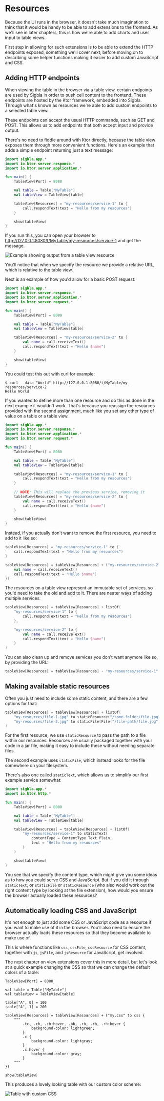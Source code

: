# Resources

Because the UI runs in the browser, it doesn't take much imagination to think that it would be handy to be able to
add extensions to the frontend. As we'll see in later chapters, this is how we're able to add charts and user input
to table views.

First step in allowing for such extensions is to be able to extend the HTTP endpoints exposed, something we'll cover next,
before moving on to describing some helper functions making it easier to add custom JavaScript and CSS.

## Adding HTTP endpoints

When viewing the table in the browser via a table view, certain endpoints are used by Sigbla in order to push
cell content to the frontend. These endpoints are hosted by the Ktor framework, embedded into Sigbla. Through what's
known as resources we're able to add custom endpoints to a selected table view.

These endpoints can accept the usual HTTP commands, such as GET and POST. This allows us to add endpoints that both
accept input and provide output.

There's no need to fiddle around with Ktor directly, because the table view exposes them through more convenient
functions. Here's an example that adds a simple endpoint returning just a text message:

``` kotlin
import sigbla.app.*
import io.ktor.server.response.*
import io.ktor.server.application.*

fun main() {
    TableView[Port] = 8080

    val table = Table["MyTable"]
    val tableView = TableView[table]

    tableView[Resources] = "my-resources/service-1" to {
        call.respondText(text = "Hello from my resources")
    }

    show(tableView)
}
```

If you run this, you can open your browser to http://127.0.0.1:8080/t/MyTable/my-resources/service-1 and get the message.

![Example showing output from a table view resource](img/resources_get_endpoint_example.png)

You'll notice that when we specify the resource we provide a relative URL, which is relative to the table view.

Next is an example of how you'd allow for a basic POST request:

``` kotlin
import sigbla.app.*
import io.ktor.server.response.*
import io.ktor.server.application.*
import io.ktor.server.request.*

fun main() {
    TableView[Port] = 8080

    val table = Table["MyTable"]
    val tableView = TableView[table]

    tableView[Resources] = "my-resources/service-2" to {
        val name = call.receiveText()
        call.respondText(text = "Hello $name")
    }

    show(tableView)
}
```

You could test this out with curl for example:

``` shell
$ curl --data "World" http://127.0.0.1:8080/t/MyTable/my-resources/service-2
Hello World
```

If you wanted to define more than one resource and do this as done in the next example it wouldn't work. That's because
you reassign the resources provided with the second assignment, much like you set any other type of value on a table
or a table view.

``` kotlin
import sigbla.app.*
import io.ktor.server.response.*
import io.ktor.server.application.*
import io.ktor.server.request.*

fun main() {
    TableView[Port] = 8080

    val table = Table["MyTable"]
    val tableView = TableView[table]

    tableView[Resources] = "my-resources/service-1" to {
        call.respondText(text = "Hello from my resources")
    }
    
    // NOTE: This will replace the previous service, removing it
    tableView[Resources] = "my-resources/service-2" to {
        val name = call.receiveText()
        call.respondText(text = "Hello $name")
    }

    show(tableView)
}
```

Instead, if you actually don't want to remove the first resource, you need to add to it like so:

``` kotlin
tableView[Resources] = "my-resources/service-1" to {
    call.respondText(text = "Hello from my resources")
}

tableView[Resources] = tableView[Resources] + ("my-resources/service-2" to {
    val name = call.receiveText()
    call.respondText(text = "Hello $name")
})
```

The resources on a table view represent an immutable set of services, so you'd need to take the old and add to it.
There are neater ways of adding multiple services:

``` kotlin
tableView[Resources] = tableView[Resources] + listOf(
    "my-resources/service-1" to {
        call.respondText(text = "Hello from my resources")
    },

    "my-resources/service-2" to {
        val name = call.receiveText()
        call.respondText(text = "Hello $name")
    }
)
```

You can also clean up and remove services you don't want anymore like so, by providing the URL:

``` kotlin
tableView[Resources] = tableView[Resources] - "my-resources/service-1"
```

## Making available static resources

Often you just need to include some static content, and there are a few options for that:

``` kotlin
tableView[Resources] = tableView[Resources] + listOf(
    "my-resources/file-1.jpg" to staticResource("/some-folder/file.jpg"),
    "my-resources/file-2.jpg" to staticFile(File("/file-path/file.jpg"))
)
```

For the first resource, we use `staticResource` to pass the path to a file within our resources. Resources are usually
packaged together with your code in a jar file, making it easy to include these without needing separate files.

The second example uses `staticFile`, which instead looks for the file somewhere on your filesystem.

There's also one called `staticText`, which allows us to simplify our first example service somewhat:

``` kotlin
import sigbla.app.*
import io.ktor.http.*

fun main() {
    TableView[Port] = 8080

    val table = Table["MyTable"]
    val tableView = TableView[table]

    tableView[Resources] = tableView[Resources] + listOf(
        "my-resources/service-1" to staticText(
            contentType = ContentType.Text.Plain,
            text = "Hello from my resources"
        )
    )

    show(tableView)
}
```

You see that we specify the content type, which might give you some ideas as to how you could serve CSS and JavaScript.
But if you did it through `staticText`, or `staticFile` or `staticResource` (who also would work out the right
content type by looking at the file extension), how would you ensure the browser actually loaded these resources?

## Automatically loading CSS and JavaScript

It's not enough to just add some CSS or JavaScript code as a resource if you want to make use of it in the browser.
You'll also need to ensure the browser actually loads these resources so that they become available to make use of.

This is where functions like `css`, `cssFile`, `cssResource` for CSS content, together with `js`, `jsFile`, and
`jsResource` for JavaScript, get involved.

The next chapter on view extensions cover this in more detail, but let's look at a quick example changing the CSS so
that we can change the default colors of a table:

```
TableView[Port] = 8080

val table = Table["MyTable"]
val tableView = TableView[table]

table["A", 0] = 100
table["A", 1] = 200

tableView[Resources] = tableView[Resources] + ("my.css" to css {
    """
        .tc, .ch, .ch:hover, .bb, .rb, .rh, .rh:hover {
            background-color: lightgreen;
        }
        .c {
            background-color: lightgray;
        }
        .c:hover {
            background-color: gray;
        }
    """
})

show(tableView)
```

This produces a lovely looking table with our custom color scheme:

![Table with custom CSS](img/resources_css_example.png)
